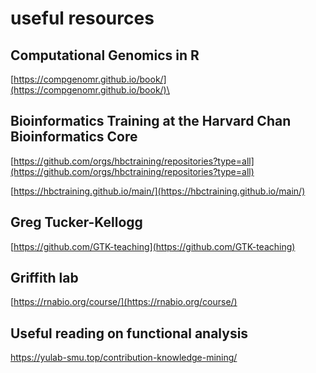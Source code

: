 # useful resources

## Computational Genomics in R

[https://compgenomr.github.io/book/](https://compgenomr.github.io/book/)\


## Bioinformatics Training at the Harvard Chan Bioinformatics Core

[https://github.com/orgs/hbctraining/repositories?type=all](https://github.com/orgs/hbctraining/repositories?type=all)

[https://hbctraining.github.io/main/](https://hbctraining.github.io/main/)

## Greg Tucker-Kellogg

[https://github.com/GTK-teaching](https://github.com/GTK-teaching)



## Griffith lab

[https://rnabio.org/course/](https://rnabio.org/course/)



## Useful reading on functional analysis&#x20;

[https://yulab-smu.top/contribution-knowledge-mining/ ](https://yulab-smu.top/contribution-knowledge-mining/)

&#x20;
